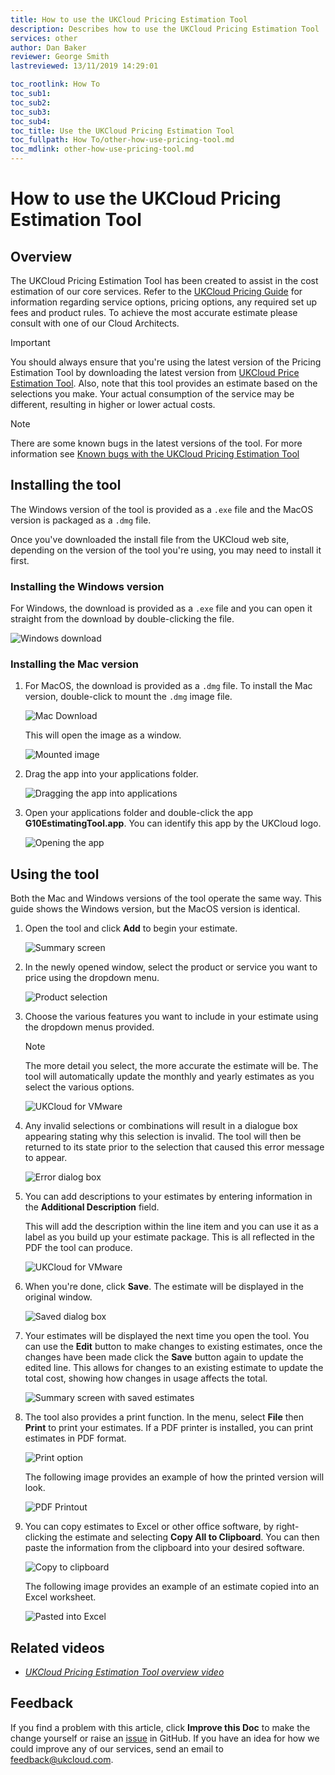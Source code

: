 ```yaml
---
title: How to use the UKCloud Pricing Estimation Tool
description: Describes how to use the UKCloud Pricing Estimation Tool
services: other
author: Dan Baker
reviewer: George Smith
lastreviewed: 13/11/2019 14:29:01

toc_rootlink: How To
toc_sub1: 
toc_sub2:
toc_sub3:
toc_sub4:
toc_title: Use the UKCloud Pricing Estimation Tool
toc_fullpath: How To/other-how-use-pricing-tool.md
toc_mdlink: other-how-use-pricing-tool.md
---
```


# How to use the UKCloud Pricing Estimation Tool

## Overview

The UKCloud Pricing Estimation Tool has been created to assist in the cost estimation of our core services. Refer to the [UKCloud Pricing Guide](https://ukcloud.com/pricing-guide) for information regarding service options, pricing options, any required set up fees and product rules. To achieve the most accurate estimate please consult with one of our Cloud Architects.

> [!IMPORTANT]
> You should always ensure that you're using the latest version of the Pricing Estimation Tool by downloading the latest version from [UKCloud Price Estimation Tool](https://ukcloud.com/price-estimator-tool/). Also, note that this tool provides an estimate based on the selections you make. Your actual consumption of the service may be different, resulting in higher or lower actual costs.

> [!NOTE]
> There are some known bugs in the latest versions of the tool. For more information see [Known bugs with the UKCloud Pricing Estimation Tool](other-ref-pricing-tool-bugs.md)

## Installing the tool

The Windows version of the tool is provided as a  `.exe` file and the MacOS version is packaged as a `.dmg` file.

Once you've downloaded the install file from the UKCloud web site, depending on the version of the tool you're using, you may need to install it first.

### Installing the Windows version

For Windows, the download is provided as a `.exe` file and you can open it straight from the download by double-clicking the file.

![Windows download](images/pricing-estimator-download-1.png)

### Installing the Mac version

1. For MacOS, the download is provided as a `.dmg` file. To install the Mac version, double-click to mount the `.dmg` image file.

    ![Mac Download](images/pricing-estimator-mac-install-1.png)

    This will open the image as a window.

    ![Mounted image](images/pricing-estimator-mac-install-2.png)

2. Drag the app into your applications folder.

    ![Dragging the app into applications](images/pricing-estimator-mac-install-3.png)

3. Open your applications folder and double-click the app **G10EstimatingTool.app**. You can identify this app by the UKCloud logo.

    ![Opening the app](images/pricing-estimator-mac-install-4.png)

## Using the tool

Both the Mac and Windows versions of the tool operate the same way. This guide shows the Windows version, but the MacOS version is identical.

1. Open the tool and click **Add** to begin your estimate.

    ![Summary screen](images/pricing-estimator-1.png)

2. In the newly opened window, select the product or service you want to price using the dropdown menu.

    ![Product selection](images/pricing-estimator-2.png)

3. Choose the various features you want to include in your estimate using the dropdown menus provided.

    > [!NOTE]
    > The more detail you select, the more accurate the estimate will be. The tool will automatically update the monthly and yearly estimates as you select the various options.

    ![UKCloud for VMware](images/pricing-estimator-3.png)

4. Any invalid selections or combinations will result in a dialogue box appearing stating why this selection is invalid. The tool will then be returned to its state prior to the selection that caused this error message to appear.

    ![Error dialog box](images/pricing-estimator-4.png)

5. You can add descriptions to your estimates by entering information in the **Additional Description** field.

    This will add the description within the line item and you can use it as a label as you build up your estimate package. This is all reflected in the PDF the tool can produce.

    ![UKCloud for VMware](images/pricing-estimator-3.png)

6. When you're done, click **Save**. The estimate will be displayed in the original window.

    ![Saved dialog box](images/pricing-estimator-5.png)

7. Your estimates will be displayed the next time you open the tool. You can use the **Edit** button to make changes to existing estimates, once the changes have been made click the **Save** button again to update the edited line. This allows for changes to an existing estimate to update the total cost, showing how changes in usage affects the total.

    ![Summary screen with saved estimates](images/pricing-estimator-6.png)

8. The tool also provides a print function. In the menu, select **File** then **Print** to print your estimates. If a PDF printer is installed, you can print estimates in PDF format.

    ![Print option](images/pricing-estimator-7.png)

    The following image provides an example of how the printed version will look.

    ![PDF Printout](images/pricing-estimator-8.png)

9. You can copy estimates to Excel or other office software, by right-clicking the estimate and selecting **Copy All to Clipboard**. You can then paste the information from the clipboard into your desired software.

    ![Copy to clipboard](images/pricing-estimator-9.png)

    The following image provides an example of an estimate copied into an Excel worksheet.

    ![Pasted into Excel](images/pricing-estimator-10.png)

## Related videos

- [*UKCloud Pricing Estimation Tool overview video*](other-vid-pricing-tool-overview.md)

## Feedback

If you find a problem with this article, click **Improve this Doc** to make the change yourself or raise an [issue](https://github.com/UKCloud/documentation/issues) in GitHub. If you have an idea for how we could improve any of our services, send an email to <feedback@ukcloud.com>.
